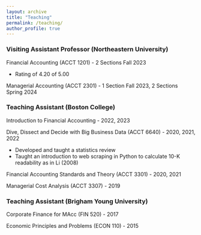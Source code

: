 ```yaml
---
layout: archive
title: "Teaching"
permalink: /teaching/
author_profile: true
---
```


### Visiting Assistant Professor (Northeastern University)

Financial Accounting (ACCT 1201) - 2 Sections Fall 2023
* Rating of 4.20 of 5.00

Managerial Accounting (ACCT 2301) - 1 Section Fall 2023, 2 Sections Spring 2024

<!-- Summary from teaching statement -->
### Teaching Assistant (Boston College)

<!-- #### MIT -->

Introduction to Financial Accounting - 2022, 2023

Dive, Dissect and Decide with Big Business Data (ACCT 6640) - 2020, 2021, 2022

* Developed and taught a statistics review
* Taught an introduction to web scraping in Python to calculate 10-K readability as in Li (2008)

Financial Accounting Standards and Theory (ACCT 3301) - 2020, 2021

Managerial Cost Analysis (ACCT 3307) - 2019

### Teaching Assistant (Brigham Young University)
<!--#### BYU -->
Corporate Finance for MAcc (FIN 520) - 2017

Economic Principles and Problems (ECON 110) - 2015


